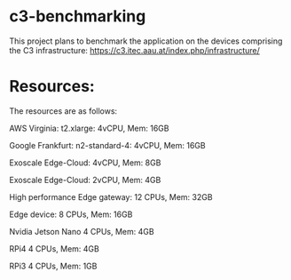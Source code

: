 # c3-benchmarking

This project plans to benchmark the application on the devices comprising the C3 infrastructure:
https://c3.itec.aau.at/index.php/infrastructure/


# Resources:

The resources are as follows:

AWS Virginia: 	  t2.xlarge:      4vCPU, Mem: 16GB

Google Frankfurt: n2-standard-4:  4vCPU, Mem: 16GB

Exoscale Edge-Cloud: 		          4vCPU, Mem: 8GB

Exoscale Edge-Cloud:              2vCPU, Mem: 4GB

High performance Edge gateway:    12 CPUs, Mem: 32GB

Edge device:			       		      8 CPUs, Mem: 16GB

Nvidia Jetson Nano				        4 CPUs, Mem: 4GB

RPi4    	  							        4 CPUs, Mem: 4GB

RPi3  	  	  						        4 CPUs, Mem: 1GB
